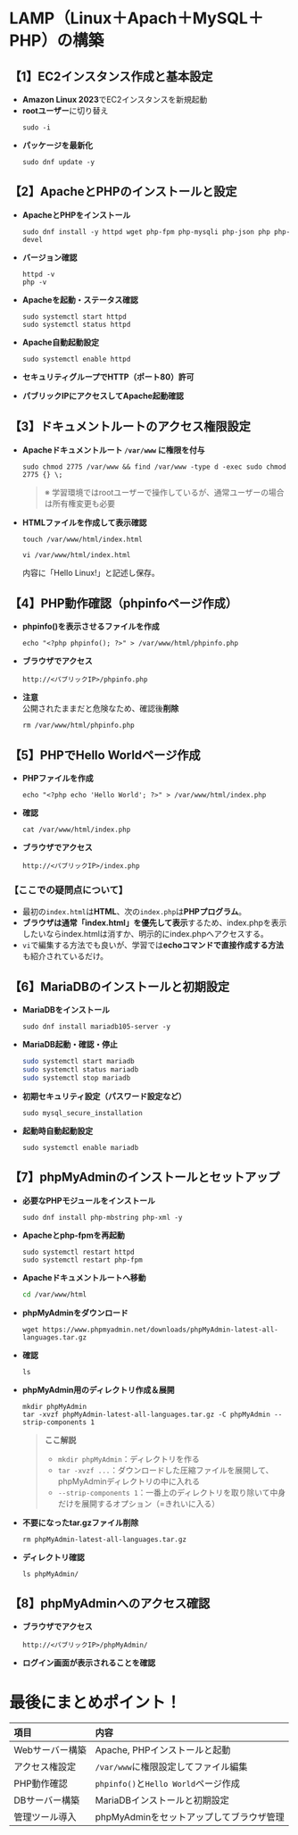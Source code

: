 
# LAMP（Linux＋Apach＋MySQL＋PHP）の構築

## 【1】EC2インスタンス作成と基本設定

- **Amazon Linux 2023**でEC2インスタンスを新規起動
- **rootユーザー**に切り替え
  ```
  sudo -i
  ```
- **パッケージを最新化**
  ```
  sudo dnf update -y
  ```

## 【2】ApacheとPHPのインストールと設定

- **ApacheとPHPをインストール**
  ```
  sudo dnf install -y httpd wget php-fpm php-mysqli php-json php php-devel
  ```

- **バージョン確認**
  ```
  httpd -v
  php -v
  ```

- **Apacheを起動・ステータス確認**
  ```
  sudo systemctl start httpd
  sudo systemctl status httpd
  ```

- **Apache自動起動設定**
  ```
  sudo systemctl enable httpd
  ```

- **セキュリティグループでHTTP（ポート80）許可**
- **パブリックIPにアクセスしてApache起動確認**

## 【3】ドキュメントルートのアクセス権限設定

- **Apacheドキュメントルート `/var/www` に権限を付与**
  ```
  sudo chmod 2775 /var/www && find /var/www -type d -exec sudo chmod 2775 {} \;
  ```
  > ※ 学習環境ではrootユーザーで操作しているが、通常ユーザーの場合は所有権変更も必要

- **HTMLファイルを作成して表示確認**
  ```
  touch /var/www/html/index.html
  ```
  ```
  vi /var/www/html/index.html
  ```
  内容に「Hello Linux!」と記述し保存。

## 【4】PHP動作確認（phpinfoページ作成）

- **phpinfo()を表示させるファイルを作成**
  ```
  echo "<?php phpinfo(); ?>" > /var/www/html/phpinfo.php
  ```

- **ブラウザでアクセス**
  ```
  http://<パブリックIP>/phpinfo.php
  ```

- **注意**  
  公開されたままだと危険なため、確認後**削除**
  ```
  rm /var/www/html/phpinfo.php
  ```

## 【5】PHPでHello Worldページ作成

- **PHPファイルを作成**
  ```
  echo "<?php echo 'Hello World'; ?>" > /var/www/html/index.php
  ```

- **確認**
  ```
  cat /var/www/html/index.php
  ```

- **ブラウザでアクセス**
  ```
  http://<パブリックIP>/index.php
  ```

### 【ここでの疑問点について】

- 最初の`index.html`は**HTML**、次の`index.php`は**PHPプログラム**。
- **ブラウザは通常「index.html」を優先して表示**するため、index.phpを表示したいならindex.htmlは消すか、明示的にindex.phpへアクセスする。
- `vi`で編集する方法でも良いが、学習では**echoコマンドで直接作成する方法**も紹介されているだけ。

## 【6】MariaDBのインストールと初期設定

- **MariaDBをインストール**
  ```
  sudo dnf install mariadb105-server -y
  ```

- **MariaDB起動・確認・停止**
  ```bash
  sudo systemctl start mariadb
  sudo systemctl status mariadb
  sudo systemctl stop mariadb
  ```

- **初期セキュリティ設定（パスワード設定など）**
  ```
  sudo mysql_secure_installation
  ```

- **起動時自動起動設定**
  ```
  sudo systemctl enable mariadb
  ```

## 【7】phpMyAdminのインストールとセットアップ

- **必要なPHPモジュールをインストール**
  ```
  sudo dnf install php-mbstring php-xml -y
  ```

- **Apacheとphp-fpmを再起動**
  ```
  sudo systemctl restart httpd
  sudo systemctl restart php-fpm
  ```

- **Apacheドキュメントルートへ移動**
  ```bash
  cd /var/www/html
  ```

- **phpMyAdminをダウンロード**
  ```
  wget https://www.phpmyadmin.net/downloads/phpMyAdmin-latest-all-languages.tar.gz
  ```

- **確認**
  ```
  ls
  ```

- **phpMyAdmin用のディレクトリ作成＆展開**
  ```
  mkdir phpMyAdmin
  tar -xvzf phpMyAdmin-latest-all-languages.tar.gz -C phpMyAdmin --strip-components 1
  ```

  > **ここ解説**  
  > - `mkdir phpMyAdmin`：ディレクトリを作る  
  > - `tar -xvzf ...`：ダウンロードした圧縮ファイルを展開して、phpMyAdminディレクトリの中に入れる  
  > - `--strip-components 1`：一番上のディレクトリを取り除いて中身だけを展開するオプション（=きれいに入る）

- **不要になったtar.gzファイル削除**
  ```
  rm phpMyAdmin-latest-all-languages.tar.gz
  ```

- **ディレクトリ確認**
  ```
  ls phpMyAdmin/
  ```

## 【8】phpMyAdminへのアクセス確認

- **ブラウザでアクセス**
  ```
  http://<パブリックIP>/phpMyAdmin/
  ```

- **ログイン画面が表示されることを確認**

# 最後にまとめポイント！

| 項目 | 内容 |
|:---|:---|
| Webサーバー構築 | Apache, PHPインストールと起動 |
| アクセス権設定 | `/var/www`に権限設定してファイル編集 |
| PHP動作確認 | `phpinfo()`と`Hello World`ページ作成 |
| DBサーバー構築 | MariaDBインストールと初期設定 |
| 管理ツール導入 | phpMyAdminをセットアップしてブラウザ管理 |
